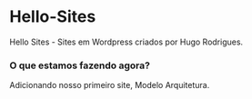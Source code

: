 # Hello-Sites
Hello Sites - Sites em Wordpress criados por Hugo Rodrigues.

### O que estamos fazendo agora?
Adicionando nosso primeiro site, Modelo Arquitetura.
